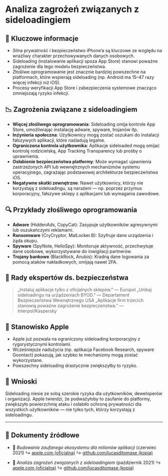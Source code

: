 # Analiza zagrożeń związanych z sideloadingiem

## 📌 Kluczowe informacje

- Silna prywatność i bezpieczeństwo iPhone’a są kluczowe ze względu na wrażliwy charakter przechowywanych danych osobowych.
- Sideloading (instalowanie aplikacji spoza App Store) stanowi poważne zagrożenie dla tego modelu bezpieczeństwa.
- Złośliwe oprogramowanie jest znacznie bardziej powszechne na platformach, które wspierają sideloading (np. Android ma 15–47 razy więcej infekcji niż iOS).
- Procesy weryfikacji App Store i zabezpieczenia systemowe znacząco zmniejszają ryzyko infekcji.

## 📉 Zagrożenia związane z sideloadingiem

- **Więcej złośliwego oprogramowania**: Sideloading omija kontrole App Store, umożliwiając instalację adware, spyware, trojanów itp.
- **Inżynieria społeczna**: Użytkownicy mogą zostać oszukani do instalacji fałszywych aplikacji, które naśladują legalne.
- **Ograniczona kontrola użytkownika**: Aplikacje sideloaded mogą omijać kontrolę rodzicielską, App Tracking Transparency lub prośby o uprawnienia.
- **Osłabienie bezpieczeństwa platformy**: Może wymagać ujawnienia zastrzeżonych API lub wewnętrznych mechanizmów systemu operacyjnego, zagrażając podstawowej architekturze bezpieczeństwa iOS.
- **Negatywne skutki zewnętrzne**: Nawet użytkownicy, którzy nie korzystają z sideloadingu, są narażeni — np. poprzez przymus korporacyjny, fałszywe sklepy z aplikacjami lub wymagania zawodowe.

## 🔍 Przykłady złośliwego oprogramowania

- **Adware** (HiddenAds, CopyCat): Zasypuje użytkowników agresywnymi lub oszukańczymi reklamami.
- **Ransomware** (CryCryptor, MalLocker.B): Szyfruje dane urządzenia i żąda okupu.
- **Spyware** (SpyNote, HelloSpy): Monitoruje aktywność, przechwytuje dane osobowe, wykorzystywane do inwigilacji partnerów.
- **Trojany bankowe** (BlackRock, Anubis): Kradną dane logowania za pomocą ataków nakładkowych, omijają nawet 2FA.

## 🧠 Rady ekspertów ds. bezpieczeństwa

> „Instaluj aplikacje tylko z oficjalnych sklepów.” — Europol
> „Unikaj sideloadingu na urządzeniach BYOD.” — Departament Bezpieczeństwa Wewnętrznego USA
> „Aplikacje firm trzecich stanowią poważne zagrożenie bezpieczeństwa.” — Interpol/Kaspersky

## 🚫 Stanowisko Apple

- Apple już pozwala na ograniczony sideloading korporacyjny z rygorystycznymi kontrolami.
- Wcześniejsze nadużycia (np. aplikacja Facebook Research, spyware Goontact) pokazują, jak szybko te mechanizmy mogą zostać wykorzystane.
- Powszechny sideloading drastycznie zwiększyłby to ryzyko.

## 📎 Wnioski

Sideloading niesie ze sobą szerokie ryzyka dla użytkowników, deweloperów i organizacji. Apple twierdzi, że podważyłoby to zaufanie do platformy, zwiększyło powierzchnię ataku i osłabiło ochronę prywatności dla wszystkich użytkowników — nie tylko tych, którzy korzystają z sideloadingu.

---

## 📄 Dokumenty źródłowe

- 🧷 *Budowanie zaufanego ekosystemu dla milionów aplikacji* (czerwiec 2021)
  ↪️ [apple.com (oficjalna)](https://www.apple.com/privacy/docs/Building_a_Trusted_Ecosystem_for_Millions_of_Apps.pdf)
  ↪️ [github.com/lucasditomase (kopia)](https://github.com/lucasditomase/app-restrictions/blob/main/summary.pdf)

- 🧷 *Analiza zagrożeń związanych z sideloadingiem* (październik 2021)
  ↪️ [apple.com (oficjalna)](https://www.apple.com/privacy/docs/Building_a_Trusted_Ecosystem_for_Millions_of_Apps_A_Threat_Analysis_of_Sideloading.pdf)
  ↪️ [github.com/lucasditomase (kopia)](https://github.com/lucasditomase/app-restrictions/blob/main/threat-analysis.pdf)
